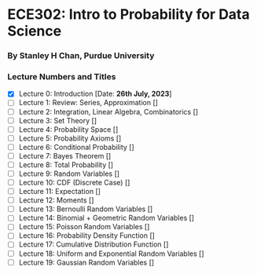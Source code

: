 # ECE302: Intro to Probability for Data Science
### By Stanley H Chan, Purdue University

### Lecture Numbers and Titles
- [X] Lecture 0: Introduction [Date: **26th July, 2023**]
- [ ] Lecture 1: Review: Series, Approximation []
- [ ] Lecture 2: Integration, Linear Algebra, Combinatorics []
- [ ] Lecture 3: Set Theory []
- [ ] Lecture 4: Probability Space []
- [ ] Lecture 5: Probability Axioms []
- [ ] Lecture 6: Conditional Probability []
- [ ] Lecture 7: Bayes Theorem []
- [ ] Lecture 8: Total Probability []
- [ ] Lecture 9: Random Variables []
- [ ] Lecture 10: CDF (Discrete Case) []
- [ ] Lecture 11: Expectation []
- [ ] Lecture 12: Moments []
- [ ] Lecture 13: Bernoulli Random Variables []
- [ ] Lecture 14: Binomial + Geometric Random Variables []
- [ ] Lecture 15: Poisson Random Variables []
- [ ] Lecture 16: Probability Density Function []
- [ ] Lecture 17: Cumulative Distribution Function []
- [ ] Lecture 18: Uniform and Exponential Random Variables []
- [ ] Lecture 19: Gaussian Random Variables []
